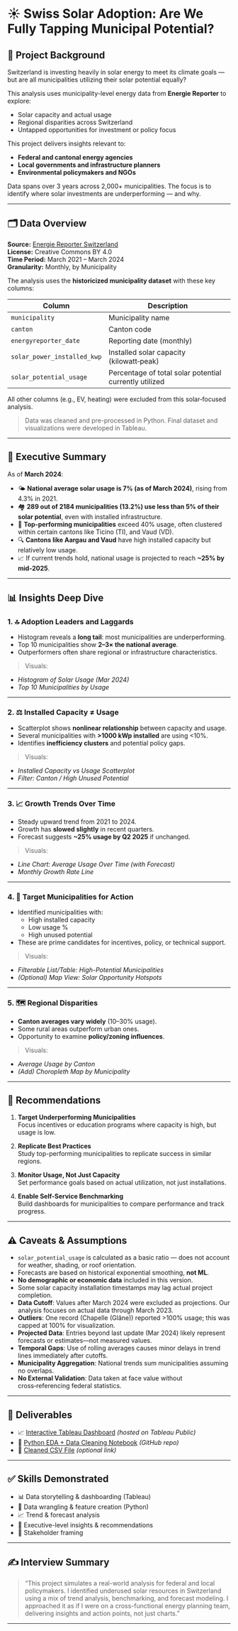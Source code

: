 # ☀️ Swiss Solar Adoption: Are We Fully Tapping Municipal Potential?

## 📌 Project Background

Switzerland is investing heavily in solar energy to meet its climate goals — but are all municipalities utilizing their solar potential equally?

This analysis uses municipality-level energy data from **Energie Reporter** to explore:
- Solar capacity and actual usage
- Regional disparities across Switzerland
- Untapped opportunities for investment or policy focus

This project delivers insights relevant to:
- **Federal and cantonal energy agencies**
- **Local governments and infrastructure planners**
- **Environmental policymakers and NGOs**

Data spans over 3 years across 2,000+ municipalities. The focus is to identify where solar investments are underperforming — and why.

---

## 🗂️ Data Overview

**Source:** [Energie Reporter Switzerland](https://opendata.swiss/en/dataset/energie-reporter)  
**License:** Creative Commons BY 4.0  
**Time Period:** March 2021 – March 2024  
**Granularity:** Monthly, by Municipality

The analysis uses the **historicized municipality dataset** with these key columns:

| Column                      | Description                                                |
|-----------------------------|------------------------------------------------------------|
| `municipality`              | Municipality name                                          |
| `canton`                    | Canton code                                                |
| `energyreporter_date`       | Reporting date (monthly)                                   |
| `solar_power_installed_kwp` | Installed solar capacity (kilowatt‑peak)                   |
| `solar_potential_usage`     | Percentage of total solar potential currently utilized     |

All other columns (e.g., EV, heating) were excluded from this solar‑focused analysis.

> Data was cleaned and pre-processed in Python. Final dataset and visualizations were developed in Tableau.

---

## 🧠 Executive Summary

As of **March 2024**:

- 🌤️ **National average solar usage is 7% (as of March 2024)**, rising from 4.3% in 2021.
- 🏘️ **289 out of 2184 municipalities (13.2%) use less than 5% of their solar potential**, even with installed infrastructure.
- 🏅 **Top-performing municipalities** exceed 40% usage, often clustered within certain cantons like Ticino (TI), and Vaud (VD).
- 🔍 **Cantons like Aargau and Vaud** have high installed capacity but relatively low usage.
- 📈 If current trends hold, national usage is projected to reach **~25% by mid-2025**.

---

## 📊 Insights Deep Dive

### 1. 🔝 Adoption Leaders and Laggards
- Histogram reveals a **long tail**: most municipalities are underperforming.
- Top 10 municipalities show **2–3× the national average**.
- Outperformers often share regional or infrastructure characteristics.

> Visuals:
- *Histogram of Solar Usage (Mar 2024)*
- *Top 10 Municipalities by Usage*

---

### 2. ⚖️ Installed Capacity ≠ Usage
- Scatterplot shows **nonlinear relationship** between capacity and usage.
- Several municipalities with **>1000 kWp installed** are using <10%.
- Identifies **inefficiency clusters** and potential policy gaps.

> Visuals:
- *Installed Capacity vs Usage Scatterplot*
- *Filter: Canton / High Unused Potential*

---

### 3. 📈 Growth Trends Over Time
- Steady upward trend from 2021 to 2024.
- Growth has **slowed slightly** in recent quarters.
- Forecast suggests **~25% usage by Q2 2025** if unchanged.

> Visuals:
- *Line Chart: Average Usage Over Time (with Forecast)*
- *Monthly Growth Rate Line*

---

### 4. 🎯 Target Municipalities for Action
- Identified municipalities with:
  - High installed capacity
  - Low usage %
  - High unused potential
- These are prime candidates for incentives, policy, or technical support.

> Visuals:
- *Filterable List/Table: High-Potential Municipalities*
- *(Optional)* *Map View: Solar Opportunity Hotspots*

---

### 5. 🗺️ Regional Disparities
- **Canton averages vary widely** (10–30% usage).
- Some rural areas outperform urban ones.
- Opportunity to examine **policy/zoning influences**.

> Visuals:
- *Average Usage by Canton*
- *(Add)* *Choropleth Map by Municipality*

---

## 📌 Recommendations

1. **Target Underperforming Municipalities**  
   Focus incentives or education programs where capacity is high, but usage is low.

2. **Replicate Best Practices**  
   Study top-performing municipalities to replicate success in similar regions.

3. **Monitor Usage, Not Just Capacity**  
   Set performance goals based on actual utilization, not just installations.

4. **Enable Self-Service Benchmarking**  
   Build dashboards for municipalities to compare performance and track progress.

---

## ⚠️ Caveats & Assumptions

- `solar_potential_usage` is calculated as a basic ratio — does not account for weather, shading, or roof orientation.
- Forecasts are based on historical exponential smoothing, **not ML**.
- **No demographic or economic data** included in this version.
- Some solar capacity installation timestamps may lag actual project completion.
- **Data Cutoff**: Values after March 2024 were excluded as projections. Our analysis focuses on actual data through March 2023.
- **Outliers**: One record (Chapelle (Glâne)) reported >100% usage; this was capped at 100% for visualization.
- **Projected Data**: Entries beyond last update (Mar 2024) likely represent forecasts or estimates—not measured values.
- **Temporal Gaps**: Use of rolling averages causes minor delays in trend lines immediately after cutoffs.
- **Municipality Aggregation**: National trends sum municipalities assuming no overlaps.
- **No External Validation**: Data taken at face value without cross‑referencing federal statistics.

---

## 🔗 Deliverables

- 📈 [Interactive Tableau Dashboard](#) *(hosted on Tableau Public)*  
- 🐍 [Python EDA + Data Cleaning Notebook](#) *(GitHub repo)*  
- 📁 [Cleaned CSV File](#) *(optional link)*  

---

## ✅ Skills Demonstrated

- 📊 Data storytelling & dashboarding (Tableau)
- 🐍 Data wrangling & feature creation (Python)
- 📈 Trend & forecast analysis
- 💬 Executive-level insights & recommendations
- 🧠 Stakeholder framing

---

## ✍️ Interview Summary

> “This project simulates a real-world analysis for federal and local policymakers. I identified underused solar resources in Switzerland using a mix of trend analysis, benchmarking, and forecast modeling. I approached it as if I were on a cross-functional energy planning team, delivering insights and action points, not just charts.”

---
